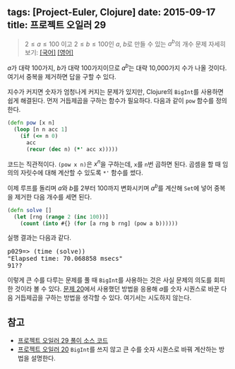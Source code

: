 tags: [Project-Euler, Clojure]
date: 2015-09-17
title: 프로젝트 오일러 29
---
> $2 \le a \le 100$ 이고 $2 \le b \le 100$인 $a$, $b$로 만들 수 있는 $a^b$의 개수
> 문제 자세히 보기: [[국어]](http://euler.synap.co.kr/prob_detail.php?id=29) [[영어]](https://projecteuler.net/problem=29)

$a$가 대략 100가지, $b$가 대략 100가지이므로 $a^b$는 대략 10,000가지 수가 나올 것이다. 여기서 중복을 제거하면 답을 구할 수 있다.<!--more-->

지수가 커지면 숫자가 엄청나게 커지는 문제가 있지만, Clojure의 `BigInt`를 사용하면 쉽게 해결된다. 먼저 거듭제곱을 구하는 함수가 필요하다. 다음과 같이 `pow` 함수를 정의한다.

```clojure
(defn pow [x n]
  (loop [n n acc 1]
    (if (<= n 0)
      acc
      (recur (dec n) (*' acc x)))))
```

코드는 직관적이다. `(pow x n)`은 $x^n$을 구하는데, `x`를 `n`번 곱하면 된다. 곱셈을 할 때 임의의 자릿수에 대해 계산할 수 있도록 `*'` 함수를 썼다.

이제 루프를 돌리며 $a$와 $b$를 2부터 100까지 변화시키며 $a^b$를 계산해 `Set`에 넣어 중복을 제거한 다음 개수를 세면 된다.

```clojure
(defn solve []
  (let [rng (range 2 (inc 100))]
    (count (into #{} (for [a rng b rng] (pow a b))))))
```

실행 결과는 다음과 같다.

<pre class="console">p029=> (time (solve))
"Elapsed time: 70.068858 msecs"
91??
</pre>

이렇게 큰 수를 다루는 문제를 풀 때 `BigInt`를 사용하는 것은 사실 문제의 의도를 회피한 것이라 볼 수 있다. [문제 20](/2015/project-euler-020/)에서 사용했던 방법을 응용해 $a$를 숫자 시퀀스로 바꾼 다음 거듭제곱을 구하는 방법을 생각할 수 있다. 여기서는 시도하지 않는다.

## 참고
* [프로젝트 오일러 29 풀이 소스 코드](https://github.com/ntalbs/euler/blob/master/src/p029.clj)
* [프로젝트 오일러 20](/2015/project-euler-020/)
`BigInt`를 쓰지 않고 큰 수를 숫자 시퀀스로 바꿔 계산하는 방법을 설명한다.
